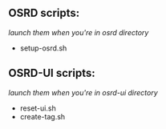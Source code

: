 ## OSRD scripts:

_launch them when you're in osrd directory_

- setup-osrd.sh

## OSRD-UI scripts:

_launch them when you're in osrd-ui directory_

- reset-ui.sh
- create-tag.sh
